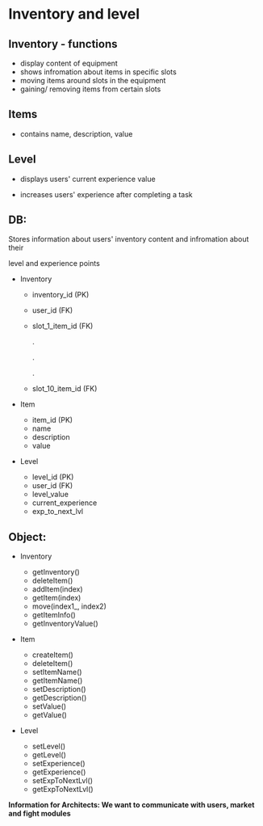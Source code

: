 # Inventory and level

## Inventory - functions

- display content of equipment
- shows infromation about items in specific slots
- moving items around slots in the equipment
- gaining/ removing items from certain slots

## Items

- contains name, description, value


## Level

- displays users' current experience value

- increases users' experience after completing a task

## DB:

Stores information about users' inventory content and infromation about their 

level and experience points

- Inventory
  
  + inventory_id (PK)
  + user_id (FK)
  + slot_1_item_id (FK)
    
    .
    
    .
    
    .

  + slot_10_item_id (FK)

- Item
  + item_id (PK)
  + name
  + description
  + value
    

- Level
  
  + level_id (PK)
  + user_id (FK)
  + level_value
  + current_experience
  + exp_to_next_lvl


## Object:

- Inventory

  + getInventory()
  + deleteItem()
  + addItem(index)
  + getItem(index)
  + move(index1_, index2)
  + getItemInfo()
  + getInventoryValue()



- Item
  
  + createItem()
  + deleteItem()
  + setItemName()
  + getItemName()
  + setDescription()
  + getDescription()
  + setValue()
  + getValue()



- Level
  
  + setLevel()
  + getLevel()
  + setExperience()
  + getExperience()
  + setExpToNextLvl()
  + getExpToNextLvl()

**Information for Architects: We want to communicate with users, market and fight modules**
